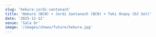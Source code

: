 ```yaml
---
slug: 'hekura-jordi-santanach'
title: 'Hekura (BCN) + Jordi Santanach (BCN) + Taki Onqoy (DJ Set)'
date: '2025-12-12'
venue: 'Sala Or'
image: '/images/shows/future/hekura.jpg'
---
```

